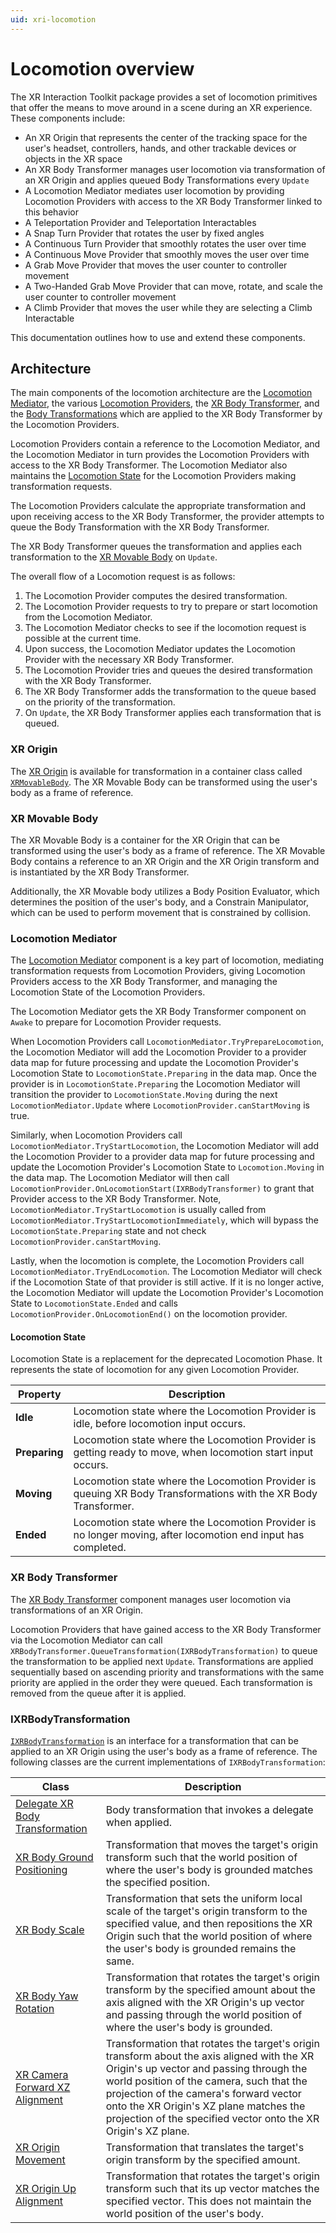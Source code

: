 ```yaml
---
uid: xri-locomotion
---
```

# Locomotion overview

The XR Interaction Toolkit package provides a set of locomotion primitives that offer the means to move around in a scene during an XR experience. These components include:
- An XR Origin that represents the center of the tracking space for the user's headset, controllers, hands, and other trackable devices or objects in the XR space
- An XR Body Transformer manages user locomotion via transformation of an XR Origin and applies queued Body Transformations every `Update`
- A Locomotion Mediator mediates user locomotion by providing Locomotion Providers with access to the XR Body Transformer linked to this behavior
- A Teleportation Provider and Teleportation Interactables
- A Snap Turn Provider that rotates the user by fixed angles
- A Continuous Turn Provider that smoothly rotates the user over time
- A Continuous Move Provider that smoothly moves the user over time
- A Grab Move Provider that moves the user counter to controller movement
- A Two-Handed Grab Move Provider that can move, rotate, and scale the user counter to controller movement
- A Climb Provider that moves the user while they are selecting a Climb Interactable

This documentation outlines how to use and extend these components.

## Architecture

The main components of the locomotion architecture are the [Locomotion Mediator](#locomotion-mediator), the various [Locomotion Providers](locomotion-providers.md), the [XR Body Transformer](#xr-body-transformer), and the [Body Transformations](#ixrbodytransformation) which are applied to the XR Body Transformer by the Locomotion Providers. 

Locomotion Providers contain a reference to the Locomotion Mediator, and the Locomotion Mediator in turn provides the Locomotion Providers with access to the XR Body Transformer. The Locomotion Mediator also maintains the [Locomotion State](#locomotion-state) for the Locomotion Providers making transformation requests.

The Locomotion Providers calculate the appropriate transformation and upon receiving access to the XR Body Transformer, the provider attempts to queue the Body Transformation with the XR Body Transformer.

The XR Body Transformer queues the transformation and applies each transformation to the [XR Movable Body](#xr-movable-body) on `Update`.

The overall flow of a Locomotion request is as follows:

1. The Locomotion Provider computes the desired transformation.
2. The Locomotion Provider requests to try to prepare or start locomotion from the Locomotion Mediator.
2. The Locomotion Mediator checks to see if the locomotion request is possible at the current time.
3. Upon success, the Locomotion Mediator updates the Locomotion Provider with the necessary XR Body Transformer.
4. The Locomotion Provider tries and queues the desired transformation with the XR Body Transformer. 
5. The XR Body Transformer adds the transformation to the queue based on the priority of the transformation.
6. On `Update`, the XR Body Transformer applies each transformation that is queued.

### XR Origin

The [XR Origin](https://docs.unity3d.com/Packages/com.unity.xr.core-utils@latest?subfolder=/manual/xr-origin-reference.html) is available for transformation in a container class called [`XRMovableBody`](#xr-movable-body). The XR Movable Body can be transformed using the user's body as a frame of reference.


### XR Movable Body

The XR Movable Body is a container for the XR Origin that can be transformed using the user's body as a frame of reference. The XR Movable Body contains a reference to an XR Origin and the XR Origin transform and is instantiated by the XR Body Transformer.

Additionally, the XR Movable body utilizes a Body Position Evaluator, which determines the position of the user's body, and a Constrain Manipulator, which can be used to perform movement that is constrained by collision.

### Locomotion Mediator

The [Locomotion Mediator](locomotion-mediator.md) component is a key part of locomotion, mediating transformation requests from Locomotion Providers, giving Locomotion Providers access to the XR Body Transformer, and managing the Locomotion State of the Locomotion Providers.

The Locomotion Mediator gets the XR Body Transformer component on `Awake` to prepare for Locomotion Provider requests. 

When Locomotion Providers call `LocomotionMediator.TryPrepareLocomotion`, the Locomotion Mediator will add the Locomotion Provider to a provider data map for future processing and update the Locomotion Provider's Locomotion State to `LocomotionState.Preparing` in the data map. Once the provider is in `LocomotionState.Preparing` the Locomotion Mediator will transition the provider to `LocomotionState.Moving` during the next `LocomotionMediator.Update` where `LocomotionProvider.canStartMoving` is true.

Similarly, when Locomotion Providers call `LocomotionMediator.TryStartLocomotion`, the Locomotion Mediator will add the Locomotion Provider to a provider data map for future processing and update the Locomotion Provider's Locomotion State to `Locomotion.Moving` in the data map. The Locomotion Mediator will then call `LocomotionProvider.OnLocomotionStart(IXRBodyTransformer)` to grant that Provider access to the XR Body Transformer. Note, `LocomotionMediator.TryStartLocomotion` is usually called from `LocomotionMediator.TryStartLocomotionImmediately`, which will bypass the `LocomotionState.Preparing` state and not check `LocomotionProvider.canStartMoving`.

Lastly, when the locomotion is complete, the Locomotion Providers call `LocomotionMediator.TryEndLocomotion`. The Locomotion Mediator will check if the Locomotion State of that provider is still active. If it is no longer active, the Locomotion Mediator will update the Locomotion Provider's Locomotion State to `LocomotionState.Ended` and calls `LocomotionProvider.OnLocomotionEnd()` on the locomotion provider.

#### Locomotion State

Locomotion State is a replacement for the deprecated Locomotion Phase. It represents the state of locomotion for any given Locomotion Provider.

| **Property** | **Description** |
|---|---|
| **Idle** | Locomotion state where the Locomotion Provider is idle, before locomotion input occurs. |
| **Preparing** | Locomotion state where the Locomotion Provider is getting ready to move, when locomotion start input occurs. |
| **Moving** | Locomotion state where the Locomotion Provider is queuing XR Body Transformations with the XR Body Transformer. |
| **Ended** | Locomotion state where the Locomotion Provider is no longer moving, after locomotion end input has completed. |

### XR Body Transformer

The [XR Body Transformer](xr-body-transformer.md) component manages user locomotion via transformations of an XR Origin. 

Locomotion Providers that have gained access to the XR Body Transformer via the Locomotion Mediator can call `XRBodyTransformer.QueueTransformation(IXRBodyTransformation)` to queue the transformation to be applied next `Update`. Transformations are applied sequentially based on ascending priority and transformations with the same priority are applied in the order they were queued. Each transformation is removed from the queue after it is applied.

### IXRBodyTransformation

[`IXRBodyTransformation`](xref:UnityEngine.XR.Interaction.Toolkit.Locomotion.IXRBodyTransformation) is an interface for a transformation that can be applied to an XR Origin using the user's body as a frame of reference. The following classes are the current implementations of `IXRBodyTransformation`:

| **Class** | **Description** |
|---|---|
| [Delegate XR Body Transformation](xref:UnityEngine.XR.Interaction.Toolkit.Locomotion.DelegateXRBodyTransformation) | Body transformation that invokes a delegate when applied. |
| [XR Body Ground Positioning](xref:UnityEngine.XR.Interaction.Toolkit.Locomotion.XRBodyGroundPosition) | Transformation that moves the target's origin transform such that the world position of where the user's body is grounded matches the specified position. |
| [XR Body Scale](xref:UnityEngine.XR.Interaction.Toolkit.Locomotion.XRBodyScale) | Transformation that sets the uniform local scale of the target's origin transform to the specified value, and then repositions the XR Origin such that the world position of where the user's body is grounded remains the same. |
| [XR Body Yaw Rotation](xref:UnityEngine.XR.Interaction.Toolkit.Locomotion.XRBodyYawRotation) | Transformation that rotates the target's origin transform by the specified amount about the axis aligned with the XR Origin's up vector and passing through the world position of where the user's body is grounded.  |
| [XR Camera Forward XZ Alignment](xref:UnityEngine.XR.Interaction.Toolkit.Locomotion.XRCameraForwardXZAlignment) | Transformation that rotates the target's origin transform about the axis aligned with the XR Origin's up vector and passing through the world position of the camera, such that the projection of the camera's forward vector onto the XR Origin's XZ plane matches the projection of the specified vector onto the XR Origin's XZ plane. |
| [XR Origin Movement](xref:UnityEngine.XR.Interaction.Toolkit.Locomotion.XROriginMovement) | Transformation that translates the target's origin transform by the specified amount. |
| [XR Origin Up Alignment](xref:UnityEngine.XR.Interaction.Toolkit.Locomotion.XROriginUpAlignment) | Transformation that rotates the target's origin transform such that its up vector matches the specified vector. This does not maintain the world position of the user's body. |
